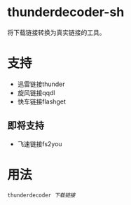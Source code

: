 # thunderdecoder-sh
将下载链接转换为真实链接的工具。
# 支持
- 迅雷链接thunder
- 旋风链接qqdl
- 快车链接flashget

## 即将支持
- 飞速链接fs2you

# 用法
`thunderdecoder `*`下载链接`*


